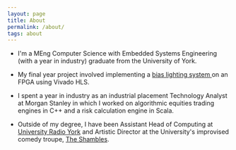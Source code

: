 ```yaml
---
layout: page
title: About
permalink: /about/
tags: about
---
```


- I'm a MEng Computer Science with Embedded Systems Engineering (with a year in industry) graduate from the University of York.

- My final year project involved implementing a [ bias lighting system ]( https://lifehacker.com/why-bias-lighting-increases-your-tvs-contrast-and-saves-1695117890 ) on an FPGA using Vivado HLS.

- I spent a year in industry as an industrial placement Technology Analyst at Morgan Stanley in which I worked on algorithmic equities trading engines in C++ and a risk calculation engine in Scala.

- Outside of my degree, I have been Assistant Head of Computing at [University Radio York](http://ury.org.uk/) and Artistic Director at the University's improvised comedy troupe, [The Shambles](http://shamblesimprov.co.uk).
